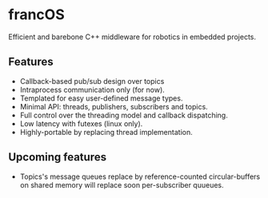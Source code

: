 # francOS

Efficient and barebone C++ middleware for robotics in embedded projects.

## Features

- Callback-based pub/sub design over topics
- Intraprocess communication only (for now).
- Templated for easy user-defined message types.
- Minimal API: threads, publishers, subscribers and topics.
- Full control over the threading model and callback dispatching.
- Low latency with futexes (linux only).
- Highly-portable by replacing thread implementation.

## Upcoming features

- Topics's message queues replace by reference-counted circular-buffers on shared memory will replace soon per-subscriber quueues.